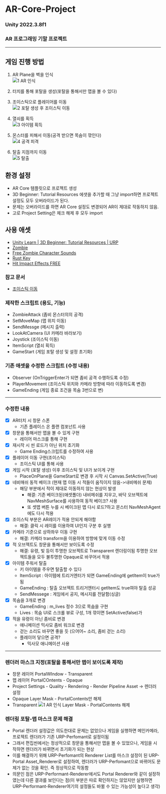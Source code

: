 # AR-Core-Project
### Unity 2022.3.8f1
### AR 프로그래밍 기말 프로젝트
----

## 게임 진행 방법
1. AR Plane을 벽을 인식   
![1 AR 인식](https://github.com/toproof25/AR_Project/assets/41888060/49a882af-f24f-4052-997f-e80292c82b1a)

  
2. 터치를 통해 포탈을 생성(포탈을 통해서만 맵을 볼 수 있다)
3. 조이스틱으로 플레이어를 이동   
![2 포탈 생성 후 조이스틱 이동](https://github.com/toproof25/AR_Project/assets/41888060/f3784539-fcb1-4222-8321-b8b2062ee76d)

  
4. 열쇠를 획득   
![3  아이템 획득](https://github.com/toproof25/AR_Project/assets/41888060/203cb4d2-41ae-407f-bcc5-29e587334624)


5. 몬스터를 피해서 이동(공격 받으면 목숨이 깎인다)   
![4  공격 피격](https://github.com/toproof25/AR_Project/assets/41888060/550f63a7-6e1a-4b15-a772-ef9eed111e80)


6. 탈출 지점까지 이동   
![5  탈출](https://github.com/toproof25/AR_Project/assets/41888060/2135e596-c5f8-4847-9ef0-868ecf6d6d15)



## 환경 설정
- AR Core 템플릿으로 프로젝트 생성
- 3D Beginner: Tutorial Resources 에샛을 추가할 때 그냥 import하면 프로젝트 설정도 모두 오버라이드가 된다.
- 문제는 오버라이드를 하면 AR Core 설정도 변경되어 AR이 제대로 작동하지 않음.
- 고로 Project Setting은 체크 해제 후 모두 import


## 사용 애셋
- [Unity Learn | 3D Beginner: Tutorial Resources | URP](https://assetstore.unity.com/packages/essentials/tutorial-projects/unity-learn-3d-beginner-complete-project-urp-143846)
- [Zombie](https://assetstore.unity.com/packages/3d/characters/humanoids/zombie-30232)
- [Free Zombie Character Sounds](https://assetstore.unity.com/packages/audio/sound-fx/creatures/free-zombie-character-sounds-141740)
- [Rust Key](https://assetstore.unity.com/packages/vfx/particles/hit-impact-effects-free-218385)
- [Hit Impact Effects FREE](https://assetstore.unity.com/packages/vfx/particles/hit-impact-effects-free-218385)


### 참고 문서
- [조이스틱 이동](https://wergia.tistory.com/231)

### 제작한 스크립트 (용도, 기능)
- ZombieAttack (좀비 몬스터의의 공격)
- SetMoveMap (맵 위치 이동)
- SendMessge (메시지 출력)
- LookAtCamera (UI 카메라 바라보기)
- Joystick (조이스틱 이동)
- ItemScript (열쇠 획득)
- GameStart (게임 포탈 생성 및 설정 초기화)

### 기존 애셋을 수정한 스크립트 (수정 내용)
- Observer (OnTriggerEnter가 되면 좀비 공격 수행하도록 수정)
- PlayerMovement (조이스틱 위치와 카메라 방향에 따라 이동하도록 변경)
- GameEnding (게임 종료 조건을 목숨 3번으로 변)
----

### 수정한 내용

- [x] AR터치 시 창문 스폰
	- 기존 플레이스 온 플랜 컴포넌트 사용   
- [x] 창문을 통해서만 맵을 볼 수 있게 구현 
	- 레이어 마스크를 통해 구현  
- [x] 재시작 시 씬 로드가 아닌 위치 초기화
	- Game Ending스크립트를 수정하여 사용  
- [x]  플레이어 이동 구현(조이스틱)
	- 조이스틱 UI를 통해 사용  
- [x] 게임 시작 (포탈 생성) 이후 조이스틱 및 UI가 보이게 구현
	- PlaceOnPlane을 GameStart로 변경 후 시작 시 Canvas.SetActive(True)  
- [x] 네비매쉬 동적 베이크 (현재 맵 이동 시 적들이 움직이지 않음->내비메쉬 문제)
	- 해당 부분에서 적이 제대로 이동하지 않는 현상이 발생
		- 해결: 기존 베이크된(애셋폴더) 내비메쉬를 지우고, 바닥 오브젝트에 NavMeshSurface를 사용하여 동적 베이크? 사용
		- 또 셋맵 버튼 누를 시 베이크된 맵 다시 로드?하고 몬스터 NavMeshAgent에도 다시 적용  
- [x] 조이스틱 부분은 AR레이가 적용 안되게 해야함
	- 해결: 클릭 시 레이를 이용하여 UI인지 구분 후 실행  
- [x] 카메라 기준으로 상하좌우 이동 구현
	- 해결: 카메라 transform을 이용하여 방향에 맞게 이동 수정  
- [x] 적 오브젝트도 창문을 통해서만 보이도록 수정
	- 해결: 유령, 빛 등이 투명한 오브젝트로 Transparent 렌더링이됨 투명한 오브젝트들을 모두 불투명한 Opaque로 바꾸어서 적용  
- [x] 아이템 주워서 탈출
	- 키 아이템을 주우면 탈출할 수 있다
	- ItemScript : 아이템에 트리거엔터가 되면 GameEnding에 getItem이 true가됨
	- GameEnding : 탈출 오브젝트 트리거엔터시 getItem도 true여야 탈출 성공
	- SendMessege : 게임에서 공지, 메시지를 전달함(싱글)   
- [x] 목숨을 3개로 변경
	- GameEnding : m_lives 정수 3으로 목숨을 구현
	- Lives : 목숨 UI로 스크롤 뷰로 구성, 1개 깎이면 SetActive(false)가  
- [x] 적을 유령이 아닌 좀비로 변경
	- 애니메이션 믹사모 좀비 워크로 변경
	- 걷는 소리도 바꾸면 좋을 듯 (으어어~ 소리, 좀비 걷는 소리)
	- 플레이어 닿으면 공격?
		- 믹사모 애니메이션 사용

----
### 렌더러 마스크 지정(포탈을 통해서만 맵이 보이도록 제작)
- 창문 레이어 PortalWIndow - Transparent  
- 맵 레이어 PortalCOntents - Opaque  
- Project Settings - Quality - Rendering - Render Pipeline Asset -> 렌더러 설정 
- Opaque Layer Mask - PortalContents만 해제
- Transparent ![1 AR 인식](https://github.com/toproof25/AR_Project/assets/41888060/39c2da13-2b1f-4270-919d-08a801a2b34e)
Layer Mask - PortalContents 해제

### 렌더링 포탈-맵 마스크 문제 해결
- Portal 렌더러 설정값은 의도한대로 문제는 없었으나 게임을 실행하면 메인카메라, 프로젝트 렌더러가 기존 URP-Perfomant로 설정이됨
- 그래서 편집씬에서는 정상적으로 창문을 통해서만 맵을 볼 수 있었으나, 게임을 시작하면 렌더러가 바뀌면서 초기화가 되는 현상
- 이를 해결하기 위해 URP-Perfomant의 Renderer List를 마스크 설정이 된 URP-Portal Asset_Renderer로 설정하여, 렌더러가 URP-Perfomant으로 바뀌어도 문제가 없는 것을 확인. 즉 정상적으로 작동함
- 의문인 점은 URP-Performant-Renderer에서도 Portal Renderer와 같이 설정하였는데 다른 결과를 보인다는 점(이 부분은 따로 확인하지는 않았지만 실행하면 URP-Performant-Renderer여기의 설정들도 바뀔 수 있는 가능성이 높다고 생각)
